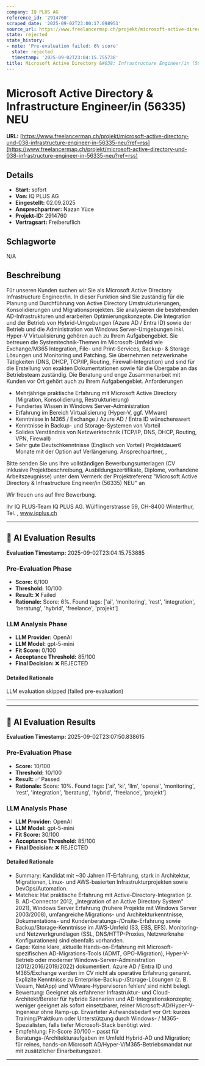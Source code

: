 ```yaml
---
company: IQ PLUS AG
reference_id: '2914760'
scraped_date: '2025-09-02T23:00:17.098951'
source_url: https://www.freelancermap.ch/projekt/microsoft-active-directory-und-038-infrastructure-engineer-in-56335-neu?ref=rss
state: rejected
state_history:
- note: 'Pre-evaluation failed: 6% score'
  state: rejected
  timestamp: '2025-09-02T23:04:15.755738'
title: Microsoft Active Directory &#038; Infrastructure Engineer/in (56335) NEU
---
```



# Microsoft Active Directory &#038; Infrastructure Engineer/in (56335) NEU
**URL:** [https://www.freelancermap.ch/projekt/microsoft-active-directory-und-038-infrastructure-engineer-in-56335-neu?ref=rss](https://www.freelancermap.ch/projekt/microsoft-active-directory-und-038-infrastructure-engineer-in-56335-neu?ref=rss)
## Details
- **Start:** sofort
- **Von:** IQ PLUS AG
- **Eingestellt:** 02.09.2025
- **Ansprechpartner:** Nazan Yüce
- **Projekt-ID:** 2914760
- **Vertragsart:** Freiberuflich

## Schlagworte
N/A

## Beschreibung
Für unseren Kunden suchen wir Sie als Microsoft Active Directory Infrastructure Engineer/in. In dieser Funktion sind Sie zuständig für die Planung und Durchführung von Active Directory Umstrukturierungen, Konsolidierungen und Migrationsprojekten. Sie analysieren die bestehenden AD-Infrastrukturen und erarbeiten Optimierungskonzepte. Die Integration und der Betrieb von Hybrid-Umgebungen (Azure AD / Entra ID) sowie der Betrieb und die Administration von Windows Server-Umgebungen inkl. Hyper-V Virtualisierung gehören auch zu Ihrem Aufgabengebiet. Sie betreuen die Systemtechnik-Themen im Microsoft-Umfeld wie Exchange/M365 Integration, File- und Print-Services, Backup- & Storage Lösungen und Monitoring und Patching. Sie übernehmen netzwerknahe Tätigkeiten (DNS, DHCP, TCP/IP, Routing, Firewall-Integration) und sind für die Erstellung von exakten Dokumentationen sowie für die Übergabe an das Betriebsteam zuständig. Die Beratung und enge Zusammenarbeit mit Kunden vor Ort gehört auch zu Ihrem Aufgabengebiet.
Anforderungen

- Mehrjährige praktische Erfahrung mit Microsoft Active Directory (Migration, Konsolidierung, Restrukturierung)
- Fundiertes Wissen in Windows Server-Administration
- Erfahrung im Bereich Virtualisierung (Hyper-V, ggf. VMware)
- Kenntnisse in M365 / Exchange / Azure AD / Entra ID wünschenswert
- Kenntnisse in Backup- und Storage-Systemen von Vorteil
- Solides Verständnis von Netzwerktechnik (TCP/IP, DNS, DHCP, Routing, VPN, Firewall)
- Sehr gute Deutschkenntnisse (Englisch von Vorteil)
Projektdauer6 Monate mit der Option auf Verlängerung. Ansprechpartner, ,

Bitte senden Sie uns Ihre vollständigen Bewerbungsunterlagen (CV inklusive Projektbeschreibung, Ausbildungszertifikate, Diplome, vorhandene Arbeitszeugnisse) unter dem Vermerk der Projektreferenz "Microsoft Active Directory & Infrastructure Engineer/in (56335) NEU" an

Wir freuen uns auf Ihre Bewerbung.

Ihr IQ PLUS-Team
IQ PLUS AG. Wülflingerstrasse 59, CH-8400 Winterthur, Tel. , www.iqplus.ch

---

## 🤖 AI Evaluation Results

**Evaluation Timestamp:** 2025-09-02T23:04:15.753885

### Pre-Evaluation Phase
- **Score:** 6/100
- **Threshold:** 10/100
- **Result:** ❌ Failed
- **Rationale:** Score: 6%. Found tags: ['ai', 'monitoring', 'rest', 'integration', 'beratung', 'hybrid', 'freelance', 'projekt']

### LLM Analysis Phase
- **LLM Provider:** OpenAI
- **LLM Model:** gpt-5-mini
- **Fit Score:** 0/100
- **Acceptance Threshold:** 85/100
- **Final Decision:** ❌ REJECTED

#### Detailed Rationale
LLM evaluation skipped (failed pre-evaluation)

---


---

## 🤖 AI Evaluation Results

**Evaluation Timestamp:** 2025-09-02T23:07:50.838615

### Pre-Evaluation Phase
- **Score:** 10/100
- **Threshold:** 10/100
- **Result:** ✅ Passed
- **Rationale:** Score: 10%. Found tags: ['ai', 'ki', 'llm', 'openai', 'monitoring', 'rest', 'integration', 'beratung', 'hybrid', 'freelance', 'projekt']

### LLM Analysis Phase
- **LLM Provider:** OpenAI
- **LLM Model:** gpt-5-mini
- **Fit Score:** 30/100
- **Acceptance Threshold:** 85/100
- **Final Decision:** ❌ REJECTED

#### Detailed Rationale
- Summary: Kandidat mit ~30 Jahren IT-Erfahrung, stark in Architektur, Migrationen, Linux- und AWS-basierten Infrastrukturprojekten sowie DevOps/Automation.
- Matches: Hat praktische Erfahrung mit Active-Directory-Integration (z. B. AD-Connector 2012, „Integration of an Active Directory System" 2021), Windows Server Erfahrung (frühere Projekte mit Windows Server 2003/2008), umfangreiche Migrations- und Architekturkenntnisse, Dokumentations- und Kundenberatungs-/Onsite-Erfahrung sowie Backup/Storage-Kenntnisse im AWS-Umfeld (S3, EBS, EFS). Monitoring- und Netzwerkgrundlagen (SSL, DNS/HTTP-Proxies, Netzwerknahe Konfigurationen) sind ebenfalls vorhanden.
- Gaps: Keine klare, aktuelle Hands-on-Erfahrung mit Microsoft-spezifischen AD-Migrations-Tools (ADMT, GPO-Migration), Hyper-V-Betrieb oder moderner Windows-Server-Administration (2012/2016/2019/2022) dokumentiert. Azure AD / Entra ID und M365/Exchange werden im CV nicht als operative Erfahrung genannt. Explizite Kenntnisse zu Enterprise-Backup-/Storage-Lösungen (z. B. Veeam, NetApp) und VMware-Hypervisoren fehlen/ sind nicht belegt.
- Bewertung: Geeignet als erfahrener Infrastruktur- und Cloud-Architekt/Berater für hybride Szenarien und AD-Integrationskonzepte; weniger geeignet als sofort einsetzbarer, reiner Microsoft-AD/Hyper-V-Ingenieur ohne Ramp-up. Erwarteter Aufwandsbedarf vor Ort: kurzes Training/Praktikum oder Unterstützung durch Windows- / M365-Spezialisten, falls tiefer Microsoft-Stack benötigt wird.
- Empfehlung: Fit-Score 30/100 – passt für Beratungs-/Architekturaufgaben im Umfeld Hybrid-AD und Migration; für reines, hands-on Microsoft AD/Hyper-V/M365-Betriebsmandat nur mit zusätzlicher Einarbeitungszeit.

---
